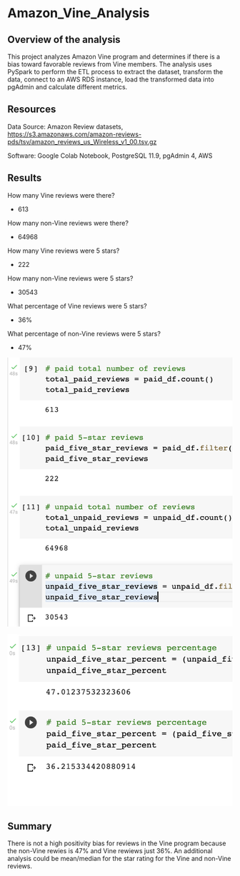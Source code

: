 # Amazon_Vine_Analysis

## Overview of the analysis

This project analyzes Amazon Vine program and determines if there is a bias toward favorable reviews from Vine members.
The analysis uses PySpark to perform the ETL process to extract the dataset, transform the data, connect to an AWS RDS instance, load the transformed data into pgAdmin and calculate different metrics.



## Resources

Data Source: Amazon Review datasets, https://s3.amazonaws.com/amazon-reviews-pds/tsv/amazon_reviews_us_Wireless_v1_00.tsv.gz

Software: Google Colab Notebook, PostgreSQL 11.9, pgAdmin 4, AWS


## Results

How many Vine reviews were there?

- 613

How many non-Vine reviews were there?

- 64968

How many Vine reviews were 5 stars?

- 222

 How many non-Vine reviews were 5 stars?

 - 30543

What percentage of Vine reviews were 5 stars? 

- 36%

What percentage of non-Vine reviews were 5 stars?

- 47%

![Img1.png](Img/Img1.png)

![Img2.png](Img/Img2.png)

## Summary

There is not a high positivity bias for reviews in the Vine program because the non-Vine rewies is 47% and Vine rewiews just 36%. 
An additional analysis could be mean/median for the star rating for the Vine and non-Vine reviews.
